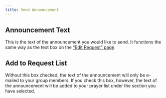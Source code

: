 ```yaml
---
title: Send Announcement
---
```


## Announcement Text

This is the text of the announcement you would like to send. It functions the same way as the text box on the [“Edit Request” page](../requests/edit.html#request).

## Add to Request List

Without this box checked, the text of the announcement will only be e-mailed to your group members. If you check this box, however, the text of the announcement will be added to your prayer list under the section you have selected.
